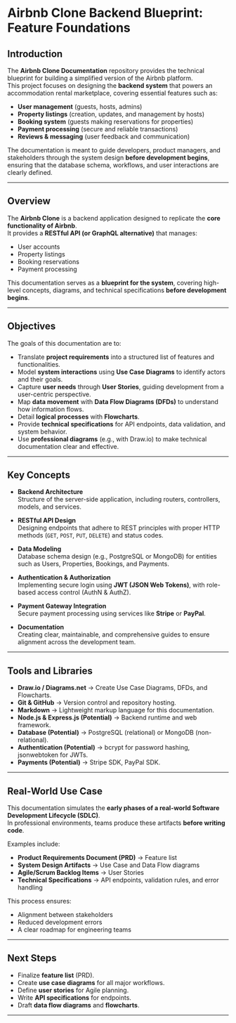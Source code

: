 # Airbnb Clone Backend Blueprint: Feature Foundations

## Introduction
The **Airbnb Clone Documentation** repository provides the technical blueprint for building a simplified version of the Airbnb platform.  
This project focuses on designing the **backend system** that powers an accommodation rental marketplace, covering essential features such as:

- **User management** (guests, hosts, admins)  
- **Property listings** (creation, updates, and management by hosts)  
- **Booking system** (guests making reservations for properties)  
- **Payment processing** (secure and reliable transactions)  
- **Reviews & messaging** (user feedback and communication)  

The documentation is meant to guide developers, product managers, and stakeholders through the system design **before development begins**, ensuring that the database schema, workflows, and user interactions are clearly defined.  

---

## Overview
The **Airbnb Clone** is a backend application designed to replicate the **core functionality of Airbnb**.  
It provides a **RESTful API (or GraphQL alternative)** that manages:

- User accounts  
- Property listings  
- Booking reservations  
- Payment processing  

This documentation serves as a **blueprint for the system**, covering high-level concepts, diagrams, and technical specifications **before development begins**.

---

## Objectives
The goals of this documentation are to:

- Translate **project requirements** into a structured list of features and functionalities.  
- Model **system interactions** using **Use Case Diagrams** to identify actors and their goals.  
- Capture **user needs** through **User Stories**, guiding development from a user-centric perspective.  
- Map **data movement** with **Data Flow Diagrams (DFDs)** to understand how information flows.  
- Detail **logical processes** with **Flowcharts**.  
- Provide **technical specifications** for API endpoints, data validation, and system behavior.  
- Use **professional diagrams** (e.g., with Draw.io) to make technical documentation clear and effective.  

---

## Key Concepts

- **Backend Architecture**  
  Structure of the server-side application, including routers, controllers, models, and services.  

- **RESTful API Design**  
  Designing endpoints that adhere to REST principles with proper HTTP methods (`GET`, `POST`, `PUT`, `DELETE`) and status codes.  

- **Data Modeling**  
  Database schema design (e.g., PostgreSQL or MongoDB) for entities such as Users, Properties, Bookings, and Payments.  

- **Authentication & Authorization**  
  Implementing secure login using **JWT (JSON Web Tokens)**, with role-based access control (AuthN & AuthZ).  

- **Payment Gateway Integration**  
  Secure payment processing using services like **Stripe** or **PayPal**.  

- **Documentation**  
  Creating clear, maintainable, and comprehensive guides to ensure alignment across the development team.  

---

## Tools and Libraries

- **Draw.io / Diagrams.net** → Create Use Case Diagrams, DFDs, and Flowcharts.  
- **Git & GitHub** → Version control and repository hosting.  
- **Markdown** → Lightweight markup language for this documentation.  
- **Node.js & Express.js (Potential)** → Backend runtime and web framework.  
- **Database (Potential)** → PostgreSQL (relational) or MongoDB (non-relational).  
- **Authentication (Potential)** → bcrypt for password hashing, jsonwebtoken for JWTs.  
- **Payments (Potential)** → Stripe SDK, PayPal SDK.  

---

## Real-World Use Case
This documentation simulates the **early phases of a real-world Software Development Lifecycle (SDLC)**.  
In professional environments, teams produce these artifacts **before writing code**.  

Examples include:
- **Product Requirements Document (PRD)** → Feature list  
- **System Design Artifacts** → Use Case and Data Flow diagrams  
- **Agile/Scrum Backlog Items** → User Stories  
- **Technical Specifications** → API endpoints, validation rules, and error handling  

This process ensures:
- Alignment between stakeholders  
- Reduced development errors  
- A clear roadmap for engineering teams  

---

## Next Steps
- Finalize **feature list** (PRD).  
- Create **use case diagrams** for all major workflows.  
- Define **user stories** for Agile planning.  
- Write **API specifications** for endpoints.  
- Draft **data flow diagrams** and **flowcharts**.  

---
